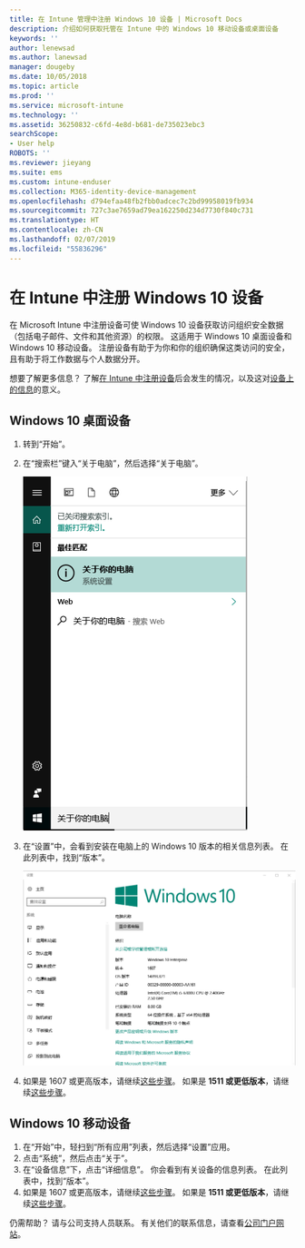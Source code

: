 ```yaml
---
title: 在 Intune 管理中注册 Windows 10 设备 | Microsoft Docs
description: 介绍如何获取托管在 Intune 中的 Windows 10 移动设备或桌面设备
keywords: ''
author: lenewsad
ms.author: lanewsad
manager: dougeby
ms.date: 10/05/2018
ms.topic: article
ms.prod: ''
ms.service: microsoft-intune
ms.technology: ''
ms.assetid: 36250832-c6fd-4e8d-b681-de735023ebc3
searchScope:
- User help
ROBOTS: ''
ms.reviewer: jieyang
ms.suite: ems
ms.custom: intune-enduser
ms.collection: M365-identity-device-management
ms.openlocfilehash: d794efaa48fb2fbb0adcec7c2bd99958019fb934
ms.sourcegitcommit: 727c3ae7659ad79ea162250d234d7730f840c731
ms.translationtype: HT
ms.contentlocale: zh-CN
ms.lasthandoff: 02/07/2019
ms.locfileid: "55836296"
---
```

# <a name="enroll-your-windows-10-devices-in-intune"></a>在 Intune 中注册 Windows 10 设备

在 Microsoft Intune 中注册设备可使 Windows 10 设备获取访问组织安全数据（包括电子邮件、文件和其他资源）的权限。 这适用于 Windows 10 桌面设备和 Windows 10 移动设备。 注册设备有助于为你和你的组织确保这类访问的安全，且有助于将工作数据与个人数据分开。

想要了解更多信息？ 了解[在 Intune 中注册设备](what-happens-if-you-install-the-company-portal-app-and-enroll-your-device-in-intune-windows.md)后会发生的情况，以及这对[设备上的信息](what-info-can-your-company-see-when-you-enroll-your-device-in-intune.md)的意义。

## <a name="windows-10-desktop-devices"></a>Windows 10 桌面设备

1. 转到“开始”。

2. 在“搜索栏”键入“关于电脑”，然后选择“关于电脑”。

   ![搜索关于电脑的设置](media/searching_for_about_your_pc.png)

3. 在“设置”中，会看到安装在电脑上的 Windows 10 版本的相关信息列表。 在此列表中，找到“版本”。

   ![关于电脑的 Windows 10 桌面](media/settings_about_pc.png)

4. 如果是 1607 或更高版本，请继续[这些步骤](enroll-your-w10-device-access-work-or-school.md)。 如果是 __1511 或更低版本__，请继续[这些步骤](enroll-your-w10-device-your-account.md)。

## <a name="windows-10-mobile-devices"></a>Windows 10 移动设备        

1.  在“开始”中，轻扫到“所有应用”列表，然后选择“设置”应用。        
2.  点击“系统”，然后点击“关于”。       
3.  在“设备信息”下，点击“详细信息”。 你会看到有关设备的信息列表。 在此列表中，找到“版本”。        
4.  如果是 1607 或更高版本，请继续[这些步骤](enroll-your-w10-device-access-work-or-school.md)。 如果是 __1511 或更低版本__，请继续[这些步骤](enroll-your-w10-device-your-account.md)。

仍需帮助？ 请与公司支持人员联系。 有关他们的联系信息，请查看[公司门户网站](https://go.microsoft.com/fwlink/?linkid=2010980)。
